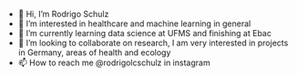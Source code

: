 - 👋 Hi, I’m Rodrigo Schulz
- 👀 I’m interested in healthcare and machine learning in general
- 🌱 I’m currently learning data science at UFMS and finishing at Ebac
- 💞️ I’m looking to collaborate on research, I am very interested in projects in Germany, areas of health and ecology
- 📫 How to reach me @rodrigolcschulz in instagram

<!---
rodrigolcschulz/rodrigolcschulz is a ✨ special ✨ repository because its `README.md` (this file) appears on your GitHub profile.
You can click the Preview link to take a look at your changes.
--->
